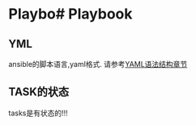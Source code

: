 # Playbo# Playbook


## YML


ansible的脚本语言,yaml格式. 请参考[YAML语法结构章节](yamlyu_fa_ji_chu.html)


## TASK的状态


tasks是有状态的!!!